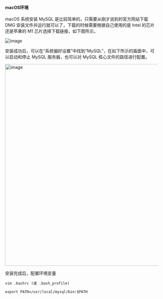 #### macOS环境

macOS 系统安装 MySQL 是比较简单的，只需要从刚才说到的官方网站下载 DMG 安装文件并运行就可以了，下载的时候需要根据自己使用的是 Intel 的芯片还是苹果的 M1 芯片选择下载链接，如下图所示。

![image](https://github.com/qiutian2020/python/assets/66943119/a1e227f0-5f84-42c6-9d47-63666b8c6085)


安装成功后，可以在“系统偏好设置”中找到“MySQL”，在如下所示的画面中，可以启动和停止 MySQL 服务器，也可以对 MySQL 核心文件的路径进行配置。

<img width="665" alt="image" src="https://github.com/qiutian2020/python/assets/66943119/c7a5fc1b-7efd-4988-ba04-a23e62e49ff8">


安装完成后，配置环境变量
```shell
vim .bashrc (或 .bash_profile)

export PATH=/usr/local/mysql/bin:$PATH
```
